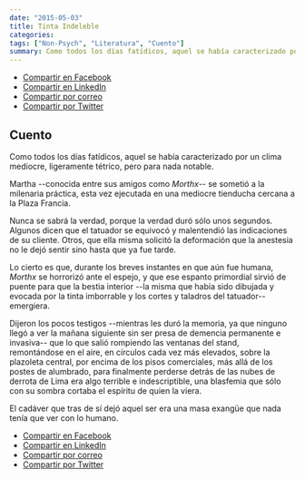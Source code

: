 ```yaml
---
date: "2015-05-03"
title: Tinta Indeleble
categories:
tags: ["Non-Psych", "Literatura", "Cuento"]
summary: Como todos los días fatídicos, aquel se había caracterizado por un clima mediocre, ligeramente tétrico, pero para nada notable...
---
```


- [Compartir en Facebook]( https://www.facebook.com/sharer/sharer.php?u=https%3A//www.martinvargas.org.pe/post/xf_tinta/)
- [Compartir en LinkedIn](https://www.linkedin.com/shareArticle?mini=true&url=https%3A//www.martinvargas.org.pe/post/xf_tinta/&title=Interesante&summary=&source=)
- [Compartir por correo](mailto:?subject=Interesante%20Art%C3%ADculo&body=Comparto%20un%20art%C3%ADculo%20interesante%3A%20https%3A//www.martinvargas.org.pe/post/xf_tinta/)
- [Compartir por Twitter](https://twitter.com/intent/tweet?text=Les%20comparto%20un%20art%C3%ADculo%20interesante%3A%0Ahttps%3A//www.martinvargas.org.pe/post/xf_tinta/)

## Cuento

Como todos los días fatídicos, aquel se había caracterizado por un clima mediocre, ligeramente tétrico, pero para nada notable.

Martha --conocida entre sus amigos como *Morthx*-- se sometió a la milenaria práctica, esta vez ejecutada en una mediocre tienducha cercana a la Plaza Francia.

Nunca se sabrá la verdad, porque la verdad duró sólo unos segundos. Algunos dicen que el tatuador se equivocó y malentendió las indicaciones de su cliente. Otros, que ella misma solicitó la deformación que la anestesia no le dejó sentir sino hasta que ya fue tarde.

Lo cierto es que, durante los breves instantes en que aún fue humana, *Morthx* se horrorizó ante el espejo, y que ese espanto primordial sirvió de puente para que la bestia interior --la misma que había sido dibujada y evocada por la tinta imborrable y los cortes y taladros del tatuador-- emergiera. 

Dijeron los pocos testigos --mientras les duró la memoria, ya que ninguno llegó a ver la mañana siguiente sin ser presa de demencia permanente e invasiva-- que lo que salió rompiendo las ventanas del stand, remontándose en el aire, en círculos cada vez más elevados, sobre la plazoleta central, por encima de los pisos comerciales, más allá de los postes de alumbrado, para finalmente perderse detrás de las nubes de derrota de Lima era algo terrible e indescriptible, una blasfemia que sólo con su sombra cortaba el espíritu de quien la viera. 

El cadáver que tras de sí dejó aquel ser era una masa exangüe que nada tenía que ver con lo humano.


- [Compartir en Facebook]( https://www.facebook.com/sharer/sharer.php?u=https%3A//www.martinvargas.org.pe/post/xf_tinta/)
- [Compartir en LinkedIn](https://www.linkedin.com/shareArticle?mini=true&url=https%3A//www.martinvargas.org.pe/post/xf_tinta/&title=Interesante&summary=&source=)
- [Compartir por correo](mailto:?subject=Interesante%20Art%C3%ADculo&body=Comparto%20un%20art%C3%ADculo%20interesante%3A%20https%3A//www.martinvargas.org.pe/post/xf_tinta/)
- [Compartir por Twitter](https://twitter.com/intent/tweet?text=Les%20comparto%20un%20art%C3%ADculo%20interesante%3A%0Ahttps%3A//www.martinvargas.org.pe/post/xf_tinta/)